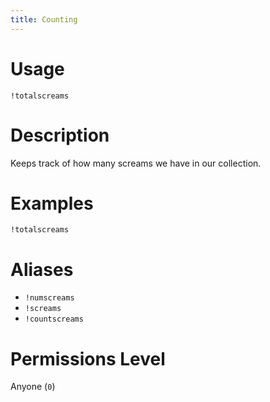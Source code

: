 ```yaml
---
title: Counting
---
```


# Usage

```
!totalscreams
```

# Description

Keeps track of how many screams we have in our collection.

# Examples

```
!totalscreams
```

# Aliases

 - `!numscreams`
 - `!screams`
 - `!countscreams`

# Permissions Level

Anyone (`0`)
